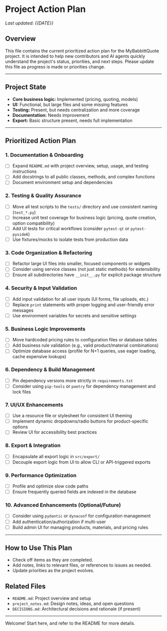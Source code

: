 # Project Action Plan

_Last updated: {{DATE}}_

## Overview
This file contains the current prioritized action plan for the MyBabbittQuote project. It is intended to help new contributors and AI agents quickly understand the project's status, priorities, and next steps. Please update this file as progress is made or priorities change.

---

## Project State
- **Core business logic:** Implemented (pricing, quoting, models)
- **UI:** Functional, but large files and some missing features
- **Testing:** Present, but needs centralization and more coverage
- **Documentation:** Needs improvement
- **Export:** Basic structure present, needs full implementation

---

## Prioritized Action Plan

### 1. Documentation & Onboarding
- [ ] Expand `README.md` with project overview, setup, usage, and testing instructions
- [ ] Add docstrings to all public classes, methods, and complex functions
- [ ] Document environment setup and dependencies

### 2. Testing & Quality Assurance
- [ ] Move all test scripts to the `tests/` directory and use consistent naming (`test_*.py`)
- [ ] Increase unit test coverage for business logic (pricing, quote creation, option compatibility)
- [ ] Add UI tests for critical workflows (consider `pytest-qt` or `pytest-pyside6`)
- [ ] Use fixtures/mocks to isolate tests from production data

### 3. Code Organization & Refactoring
- [ ] Refactor large UI files into smaller, focused components or widgets
- [ ] Consider using service classes (not just static methods) for extensibility
- [ ] Ensure all subdirectories have `__init__.py` for explicit package structure

### 4. Security & Input Validation
- [ ] Add input validation for all user inputs (UI forms, file uploads, etc.)
- [ ] Replace `print` statements with proper logging and user-friendly error messages
- [ ] Use environment variables for secrets and sensitive settings

### 5. Business Logic Improvements
- [ ] Move hardcoded pricing rules to configuration files or database tables
- [ ] Add business rule validation (e.g., valid product/material combinations)
- [ ] Optimize database access (profile for N+1 queries, use eager loading, cache expensive lookups)

### 6. Dependency & Build Management
- [ ] Pin dependency versions more strictly in `requirements.txt`
- [ ] Consider using `pip-tools` or `poetry` for dependency management and lock files

### 7. UI/UX Enhancements
- [ ] Use a resource file or stylesheet for consistent UI theming
- [ ] Implement dynamic dropdowns/radio buttons for product-specific options
- [ ] Review UI for accessibility best practices

### 8. Export & Integration
- [ ] Encapsulate all export logic in `src/export/`
- [ ] Decouple export logic from UI to allow CLI or API-triggered exports

### 9. Performance Optimization
- [ ] Profile and optimize slow code paths
- [ ] Ensure frequently queried fields are indexed in the database

### 10. Advanced Enhancements (Optional/Future)
- [ ] Consider using `pydantic` or `dynaconf` for configuration management
- [ ] Add authentication/authorization if multi-user
- [ ] Build admin UI for managing products, materials, and pricing rules

---

## How to Use This Plan
- Check off items as they are completed.
- Add notes, links to relevant files, or references to issues as needed.
- Update priorities as the project evolves.

## Related Files
- `README.md`: Project overview and setup
- `project_notes.md`: Design notes, ideas, and open questions
- `DECISIONS.md`: Architectural decisions and rationale (if present)

---

Welcome! Start here, and refer to the README for more details. 